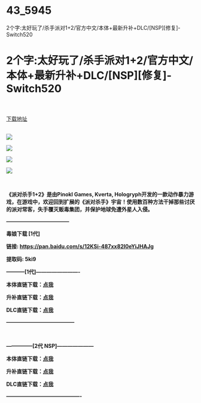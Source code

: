 # 43_5945
2个字:太好玩了/杀手派对1+2/官方中文/本体+最新升补+DLC/[NSP][修复]-Switch520
# 2个字:太好玩了/杀手派对1+2/官方中文/本体+最新升补+DLC/[NSP][修复]-Switch520
 <br/></br>
[下载地址](https://www.switch520.cc/article/5945 "下载地址")
<br/></br>

<p><img src="https://www.switch520.cc/muke_img/upload_art_editor_20201230-1_b15137dfae1d8f30456e4d4f5b632f35.jpg"></p>
<p><img src="https://www.switch520.cc/muke_img/upload_art_editor_20201230-1_a18b24f882ca9475a2a0070c16b905c0.jpg"></p>
<p><img src="https://www.switch520.cc/muke_img/upload_art_editor_20201230-1_b151b8e494ecc0e527486a0244a03ba2.jpg"></p>
<p><img src="https://www.switch520.cc/muke_img/upload_art_editor_20201230-1_ce7098039e4645eb6bc32820ea9bd64c.jpg"></p>
<p>&nbsp;</p>
<p><strong>《派对杀手1+2》是由Pinokl Games, Kverta, Hologryph开发的一款动作暴力游戏，在游戏中，欢迎回到扩展的《派对杀手》宇宙！使用数百种方法干掉那些讨厌的派对常客，失手覆灭贩毒集团，并保护地球免遭外星人入侵。</strong></p>
<p><strong>————————————</strong></p>
<p><strong>毒娘下载 [1代]</strong></p>
<p><strong>链接: </strong><a style="text-decoration: underline;" href="https://pan.baidu.com/s/12KSi-487xx82I0eYiJHAJg"><strong>https://pan.baidu.com/s/12KSi-487xx82I0eYiJHAJg</strong></a></p>
<p><strong> 提取码: 5ki9</strong></p>
<p><strong>———–[1代]————————-</strong></p>
<p><strong>本体直链下载：</strong><a style="text-decoration: underline;" href="https://ziyuan3.free520.net/yaoxia1/youxi2/Party%20Hard%20%5BNSZ%5D/Party%20Hard%20%5B010076E009C5E000%5D%5Bv0%5D%20(1.04%20GB).nsz" target="_self" rel="noopener noreferrer"><strong>点我</strong></a></p>
<p><strong>升补直链下载：</strong><a style="text-decoration: underline;" href="https://ziyuan3.free520.net/yaoxia1/youxi2/Party%20Hard%20%5BNSZ%5D/Party%20Hard%20%5B010076E009C5E800%5D%5Bv65536%5D%20(0.05%20GB).nsz" target="_self" rel="noopener noreferrer"><strong>点我</strong></a></p>
<p><strong>DLC直链下载：</strong><a style="text-decoration: underline;" href="https://ziyuan3.free520.net/yaoxia1/youxi2/Party%20Hard%20%5BNSZ%5D/Party%20Hard%20%5BDLC%20High%20Crimes%5D%20%5B010076E009C5F001%5D%5Bv0%5D.nsp" target="_self" rel="noopener noreferrer"><strong>点我</strong></a></p>
<p><strong>—————————————</strong></p>
<p><strong>&nbsp;</strong></p>
<p><strong>—————[2代 NSP]———————</strong></p>
<p><strong><strong>本体直链下载：</strong><a href="https://ziyuan3.free520.net/yaoxia1/youxi2/Party%20Hard%202%5B010022801217E000%5D%5BUS%5D%5Bv0%5D.nsp" target="_self" rel="noopener noreferrer"><strong>点我</strong></a></strong></p>
<p><strong><strong><strong>升补直链下载：</strong><a href="https://ziyuan3.free520.net/yaoxia1/youxi2/Party%20Hard%202%5B010022801217E800%5D%5BUS%5D%5Bv65536%5D%5BCR-68%5D.nsp" target="_self" rel="noopener noreferrer"><strong>点我</strong></a></strong></strong></p>
<p><strong>DLC直链下载：</strong><a href="https://ziyuan3.free520.net/yaoxia1/youxi2/Party%20Hard%202%20%5BParty%20Hard%202%20DLC%20Alien%20Butt%20Form%5D%5B010022801217F001%5D%5BUS%5D%5Bv0%5D.nsp" target="_self" rel="noopener noreferrer"><strong>点我</strong></a></p>
<p><strong>——————————————-</strong></p>
